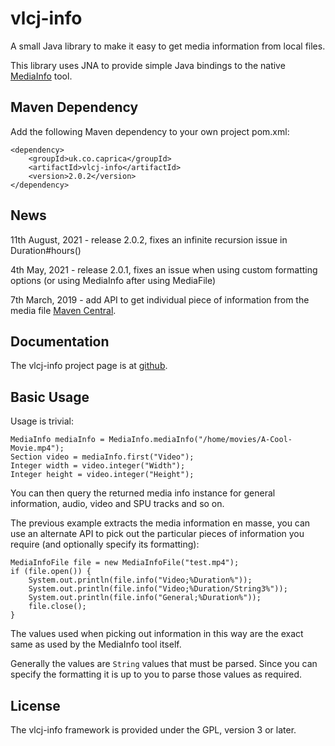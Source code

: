 vlcj-info
=========

A small Java library to make it easy to get media information from local files.

This library uses JNA to provide simple Java bindings to the native
[MediaInfo](https://mediaarea.net/en/MediaInfo) tool.

Maven Dependency
----------------

Add the following Maven dependency to your own project pom.xml:

```
<dependency>
    <groupId>uk.co.caprica</groupId>
    <artifactId>vlcj-info</artifactId>
    <version>2.0.2</version>
</dependency>
```

News
----

11th August, 2021 - release 2.0.2, fixes an infinite recursion issue in Duration#hours()

4th May, 2021 - release 2.0.1, fixes an issue when using custom formatting options (or using MediaInfo after using MediaFile)

7th March, 2019 - add API to get individual piece of information from the media file
[Maven Central](http://search.maven.org/#search|ga|1|vlcj-info).

Documentation
-------------

The vlcj-info project page is at [github](http://caprica.github.com/vlcj-info "vlcj-info at github").

Basic Usage
-----------

Usage is trivial:

```
MediaInfo mediaInfo = MediaInfo.mediaInfo("/home/movies/A-Cool-Movie.mp4");
Section video = mediaInfo.first("Video");
Integer width = video.integer("Width");
Integer height = video.integer("Height");
```

You can then query the returned media info instance for general information, audio, video and SPU
tracks and so on.

The previous example extracts the media information en masse, you can use an alternate API to pick
out the particular pieces of information you require (and optionally specify its formatting):

```
MediaInfoFile file = new MediaInfoFile("test.mp4");
if (file.open()) {
    System.out.println(file.info("Video;%Duration%"));
    System.out.println(file.info("Video;%Duration/String3%"));
    System.out.println(file.info("General;%Duration%"));
    file.close();
}
```

The values used when picking out information in this way are the exact same as used by the
MediaInfo tool itself.

Generally the values are `String` values that must be parsed. Since you can specify the formatting
it is up to you to parse those values as required.

License
-------

The vlcj-info framework is provided under the GPL, version 3 or later.
